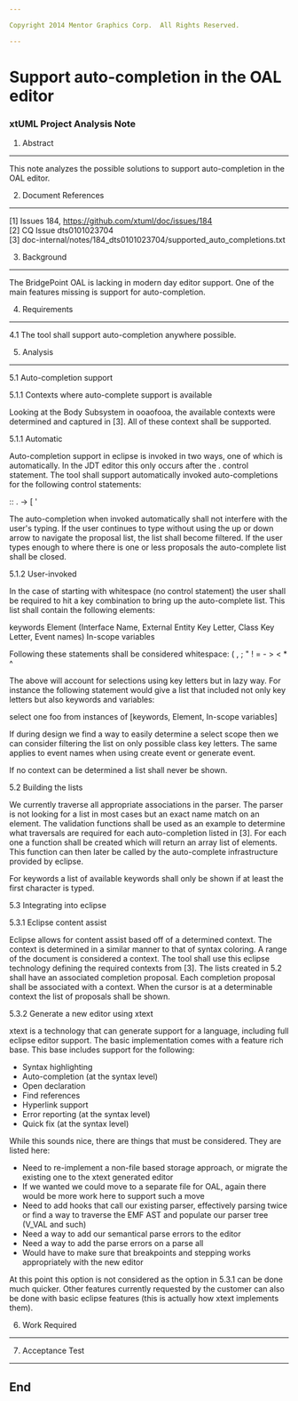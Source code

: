 ```yaml
---

Copyright 2014 Mentor Graphics Corp.  All Rights Reserved.

---
```


# Support auto-completion in the OAL editor
### xtUML Project Analysis Note

1. Abstract
-----------
This note analyzes the possible solutions to support auto-completion in the OAL
editor.

2. Document References
----------------------
[1] Issues 184, https://github.com/xtuml/doc/issues/184  
[2] CQ Issue dts0101023704  
[3] doc-internal/notes/184_dts0101023704/supported_auto_completions.txt

3. Background
-------------
The BridgePoint OAL is lacking in modern day editor support.  One of the main
features missing is support for auto-completion.

4. Requirements
---------------
4.1 The tool shall support auto-completion anywhere possible.

5. Analysis
-----------
5.1 Auto-completion support

5.1.1 Contexts where auto-complete support is available

Looking at the Body Subsystem in ooaofooa, the available contexts were
determined and captured in [3].  All of these context shall be supported.

5.1.1 Automatic

Auto-completion support in eclipse is invoked in two ways, one of which is
automatically.  In the JDT editor this only occurs after the . control
statement.  The tool shall support automatically invoked auto-completions for
the following control statements:

::
.
->
[
'

The auto-completion when invoked automatically shall not interfere with the
user's typing.  If the user continues to type without using the up or down arrow
to navigate the proposal list, the list shall become filtered.  If the user
types enough to where there is one or less proposals the auto-complete list
shall be closed.

5.1.2 User-invoked

In the case of starting with whitespace (no control statement) the user shall be
required to hit a key combination to bring up the auto-complete list.  This list
shall contain the following elements:

keywords
Element (Interface Name, External Entity Key Letter, Class Key Letter, Event
names)
In-scope variables

Following these statements shall be considered whitespace: ( , ; " ! = - > < * ^

The above will account for selections using key letters but in lazy way.  For
instance the following statement would give a list that included not only key
letters but also keywords and variables:

select one foo from instances of [keywords, Element, In-scope variables]

If during design we find a way to easily determine a select scope then we can
consider filtering the list on only possible class key letters.  The same
applies to event names when using create event or generate event. 

If no context can be determined a list shall never be shown.

5.2 Building the lists

We currently traverse all appropriate associations in the parser.  The parser is
not looking for a list in most cases but an exact name match on an element.  The
validation functions shall be used as an example to determine what traversals
are required for each auto-completion listed in [3].  For each one a function
shall be created which will return an array list of elements.  This function can
then later be called by the auto-complete infrastructure provided by eclipse.

For keywords a list of available keywords shall only be shown if at least the
first character is typed.
 
5.3 Integrating into eclipse

5.3.1 Eclipse content assist
 
Eclipse allows for content assist based off of a determined context.  The
context is determined in a similar manner to that of syntax coloring.  A range
of the document is considered a context.  The tool shall use this eclipse
technology defining the required contexts from [3].  The lists created in 5.2
shall have an associated completion proposal.  Each completion proposal shall be
associated with a context.  When the cursor is at a determinable context the
list of proposals shall be shown.
 
5.3.2 Generate a new editor using xtext
 
xtext is a technology that can generate support for a language, including full
eclipse editor support.  The basic implementation comes with a feature rich
base.  This base includes support for the following:
 
- Syntax highlighting
- Auto-completion (at the syntax level)
- Open declaration
- Find references
- Hyperlink support
- Error reporting (at the syntax level)
- Quick fix (at the syntax level)
 
While this sounds nice, there are things that must be considered.  They are
listed here:
 
- Need to re-implement a non-file based storage approach, or migrate the
  existing one to the xtext generated editor
- If we wanted we could move to a separate file for OAL, again there would be
  more work here to support such a move
- Need to add hooks that call our existing parser, effectively parsing twice or
  find a way to traverse the EMF AST and populate our parser tree (V_VAL and
  such)
- Need a way to add our semantical parse errors to the editor
- Need a way to add the parse errors on a parse all
- Would have to make sure that breakpoints and stepping works appropriately with
  the new editor
  
At this point this option is not considered as the option in 5.3.1 can be done
much quicker.  Other features currently requested by the customer can also be
done with basic eclipse features (this is actually how xtext implements them).

6. Work Required
----------------

7. Acceptance Test
------------------

End
---

